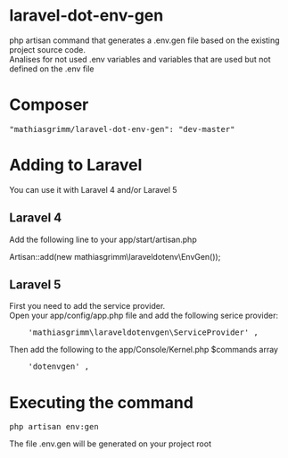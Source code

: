 # laravel-dot-env-gen
php artisan command that generates a .env.gen file based on the existing project source code.<br>
Analises for not used .env variables and variables that are used but not defined on the .env file

# Composer

<pre>
"mathiasgrimm/laravel-dot-env-gen": "dev-master"
</pre>

# Adding to Laravel

You can use it with Laravel 4 and/or Laravel 5


Laravel 4
---------
Add the following line to your app/start/artisan.php

Artisan::add(new mathiasgrimm\laraveldotenv\EnvGen());

Laravel 5
---------
First you need to add the service provider.<br>
Open your app/config/app.php file and add the following serice provider:

<pre>
	'mathiasgrimm\laraveldotenvgen\ServiceProvider' ,
</pre>

Then add the following to the app/Console/Kernel.php $commands array

<pre>
	'dotenvgen' ,
</pre>


# Executing the command
<pre>
php artisan env:gen
</pre>

The file .env.gen will be generated on your project root